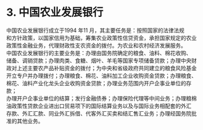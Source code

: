 # 3. 中国农业发展银行

中国农业发展银行成立于1994 年11 月，其主要任务是：按照国家的法律法规<br />
    和方针政策，以国家信用为基础，筹集农业政策性信贷资金，承担国家规定的农业<br />
    政策性金融业务，代理财政性支农资金的拨付。为农业和农村经济发展服务。<br />
    中国农业发展银行的主要业务是：办理由国务院确定的粮食、油料、棉花收购、<br />
    储备、调销贷款；办理肉类、食糖、烟叶、羊毛等国家专项储备贷款；办理中央财<br />
    政对上述主要农产品补贴资金的拨付；为中央和省级政府共同建立的粮食风险基金<br />
    开立专户并办理拨付；办理粮食、棉花、油料加工企业收购资金贷款；办理粮食、<br />
    棉花、油料产业化龙头企业收购资金贷款；办理业务范围内开户企事业单位的存款；<br />
    办理开户企事业单位的结算；发行金融债券；办理保险代理等中间业务；办理粮棉<br />
    油政策性贷款企业进出口贸易项下的国际结算业务以及与国际业务相配套的外汇<br />
    存款、外汇汇款、同业外汇拆借、代客外汇买卖和结汇售汇业务；办理经国务院批<br />
  准的其他业务。